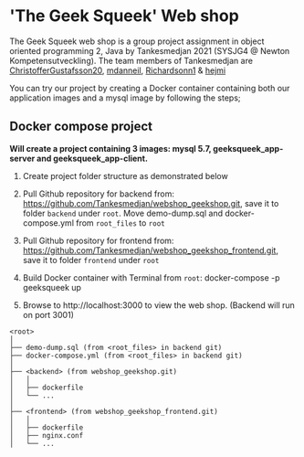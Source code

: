 # 'The Geek Squeek' Web shop
The Geek Squeek web shop is a group project assignment in object oriented programming 2, Java by Tankesmedjan 2021 (SYSJG4 @ Newton Kompetensutveckling).
The team members of Tankesmedjan are [ChristofferGustafsson20](https://github.com/ChristofferGustafsson20), [mdanneil](https://github.com/mdanneil), [Richardsonn1](https://github.com/Richardsonn1) & [hejmi](https://github.com/hejmi) 

You can try our project by creating a Docker container containing both our application images and a mysql image by following the steps;

## Docker compose project

**Will create a project containing 3 images: mysql 5.7, geeksqueek_app-server and geeksqueek_app-client.**

1. Create project folder structure as demonstrated below

2. Pull Github repository for backend from:
   https://github.com/Tankesmedjan/webshop_geekshop.git, save it to folder `backend` under `root`.
   Move demo-dump.sql and docker-compose.yml from `root_files` to `root`

3. Pull Github repository for frontend from:
   https://github.com/Tankesmedjan/webshop_geekshop_frontend.git, save it to folder `frontend` under `root`

4. Build Docker container with Terminal from `root`: docker-compose -p geeksqueek up
   
5. Browse to http://localhost:3000 to view the web shop. (Backend will run on port 3001)


```
<root>
│
├── demo-dump.sql (from <root_files> in backend git)
├── docker-compose.yml (from <root_files> in backend git)
│
├── <backend> (from webshop_geekshop.git)
│   │
│   ├── dockerfile
│   └── ...
│
├── <frontend> (from webshop_geekshop_frontend.git)
│   │
│   ├── dockerfile
│   ├── nginx.conf
│   └── ...
```

